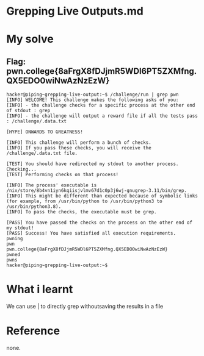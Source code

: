 # Grepping Live Outputs.md

# My solve 
## Flag: pwn.college{8aFrgX8fDJjmR5WDl6PT5ZXMfng.QX5EDO0wiNwAzNzEzW}

```
hacker@piping~grepping-live-output:~$ /challenge/run | grep pwn
[INFO] WELCOME! This challenge makes the following asks of you:
[INFO] - the challenge checks for a specific process at the other end of stdout : grep
[INFO] - the challenge will output a reward file if all the tests pass : /challenge/.data.txt

[HYPE] ONWARDS TO GREATNESS!

[INFO] This challenge will perform a bunch of checks.
[INFO] If you pass these checks, you will receive the /challenge/.data.txt file.

[TEST] You should have redirected my stdout to another process. Checking...
[TEST] Performing checks on that process!

[INFO] The process' executable is /nix/store/8b4vn1iyn6kqiisjvlmv67d1c0p3j6wj-gnugrep-3.11/bin/grep.
[INFO] This might be different than expected because of symbolic links (for example, from /usr/bin/python to /usr/bin/python3 to /usr/bin/python3.8).
[INFO] To pass the checks, the executable must be grep.

[PASS] You have passed the checks on the process on the other end of my stdout!
[PASS] Success! You have satisfied all execution requirements.
pwning
pwn
pwn.college{8aFrgX8fDJjmR5WDl6PT5ZXMfng.QX5EDO0wiNwAzNzEzW}
pwned
pwns
hacker@piping~grepping-live-output:~$
```

# What i learnt
We can use | to directly grep withoutsaving the results in a file

# Reference
none.
